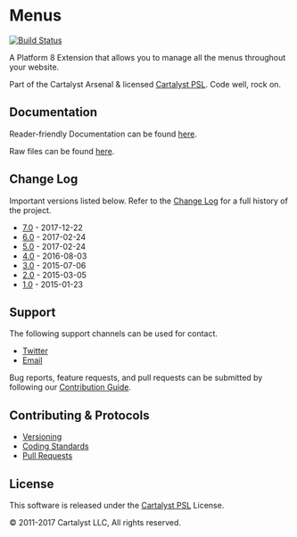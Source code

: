 # Menus

[![Build Status](https://magnum.travis-ci.com/cartalyst/platform-menus.svg?token=98Zt8zYdwyheTKqziswS&branch=6.0)](https://magnum.travis-ci.com/cartalyst/platform-menus)

A Platform 8 Extension that allows you to manage all the menus throughout your website.

Part of the Cartalyst Arsenal & licensed [Cartalyst PSL](LICENSE). Code well, rock on.

## Documentation

Reader-friendly Documentation can be found [here](https://cartalyst.com/manual/platform-menus/7.0).

Raw files can be found [here](https://github.com/cartalyst/platform-menus/tree/docs/7.0).

## Change Log

Important versions listed below. Refer to the [Change Log](CHANGELOG.md) for a full history of the project.

- [7.0](CHANGELOG.md) - 2017-12-22
- [6.0](CHANGELOG.md) - 2017-02-24
- [5.0](CHANGELOG.md) - 2017-02-24
- [4.0](CHANGELOG.md) - 2016-08-03
- [3.0](CHANGELOG.md) - 2015-07-06
- [2.0](CHANGELOG.md) - 2015-03-05
- [1.0](CHANGELOG.md) - 2015-01-23

## Support

The following support channels can be used for contact.

- [Twitter](https://twitter.com/cartalyst)
- [Email](mailto:help@cartalyst.com)

Bug reports, feature requests, and pull requests can be submitted by following our [Contribution Guide](CONTRIBUTING.md).

## Contributing & Protocols

- [Versioning](CONTRIBUTING.md#versioning)
- [Coding Standards](CONTRIBUTING.md#coding-standards)
- [Pull Requests](CONTRIBUTING.md#pull-requests)

## License

This software is released under the [Cartalyst PSL](LICENSE) License.

© 2011-2017 Cartalyst LLC, All rights reserved.
